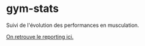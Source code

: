# gym-stats

Suivi de l'évolution des performances en musculation.

[On retrouve le reporting ici.](https://clementrx.github.io/gym-stats/)
